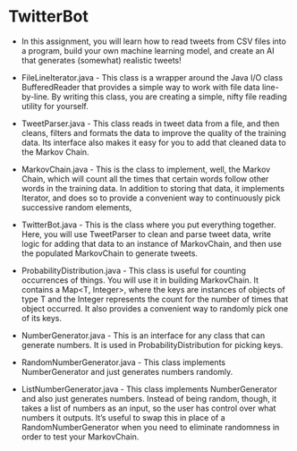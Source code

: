 # TwitterBot

- In this assignment, you will learn how to read tweets from CSV files into a program, build your own machine learning model, and create an AI that generates (somewhat) realistic tweets!

- FileLineIterator.java - This class is a wrapper around the Java I/O class BufferedReader that provides a simple way to work with file data line-by-line. By writing this class, you are creating a simple, nifty file reading utility for yourself.

- TweetParser.java - This class reads in tweet data from a file, and then cleans, filters and formats the data to improve the quality of the training data. Its interface also makes it easy for you to add that cleaned data to the Markov Chain.

- MarkovChain.java - This is the class to implement, well, the Markov Chain, which will count all the times that certain words follow other words in the training data. In addition to storing that data, it implements Iterator, and does so to provide a convenient way to continuously pick successive random elements,

- TwitterBot.java - This is the class where you put everything together. Here, you will use TweetParser to clean and parse tweet data, write logic for adding that data to an instance of MarkovChain, and then use the populated MarkovChain to generate tweets.

- ProbabilityDistribution.java - This class is useful for counting occurrences of things. You will use it in building MarkovChain. It contains a Map<T, Integer>, where the keys are instances of objects of type T and the Integer represents the count for the number of times that object occurred. It also provides a convenient way to randomly pick one of its keys.

- NumberGenerator.java - This is an interface for any class that can generate numbers. It is used in ProbabilityDistribution for picking keys.

- RandomNumberGenerator.java - This class implements NumberGenerator and just generates numbers randomly.

- ListNumberGenerator.java - This class implements NumberGenerator and also just generates numbers. Instead of being random, though, it takes a list of numbers as an input, so the user has control over what numbers it outputs. It’s useful to swap this in place of a RandomNumberGenerator when you need to eliminate randomness in order to test your MarkovChain.
